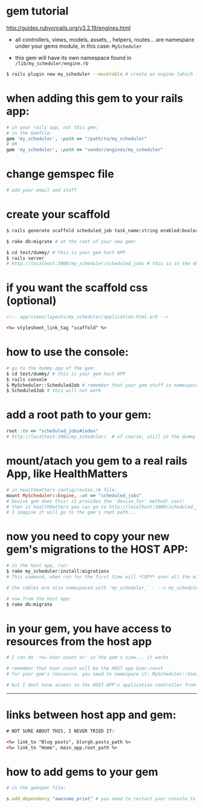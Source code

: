 # gem tutorial

http://guides.rubyonrails.org/v3.2.19/engines.html

- all controllers, views, models, assets, , helpers, routes... are namespace under your gems module, in this case: `MyScheduler`

- this gem will have its own namespace found in `/lib/my_scheduler/engine.rb`

```bash
$ rails plugin new my_scheduler --mountable # create an engine (which is a mountable plugin, hence the option name)
```

# when adding this gem to your rails app:

```ruby
# in your rails app, not this gem:
# in the Gemfile:
gem 'my_scheduler', :path => "/path/to/my_scheduler"
# OR
gem 'my_scheduler', :path => "vendor/engines/my_scheduler"
```
# change gemspec file
```ruby
# add your email and stuff
```

# create your scaffold
```bash
$ rails generate scaffold scheduled_job task_name:string enabled:boolean interval:string run_at:string status:string started_at:datetime

$ rake db:migrate # at the root of your new gem!

$ cd test/dummy/ # this is your gem host APP
$ rails server
# http://localhost:3000/my_scheduler/scheduled_jobs # this is in the dummy app, of the gem
```

# if you want the scaffold css (optional)
```html
<!-- app/views/layouts/my_scheduler/application.html.erb -->

<%= stylesheet_link_tag "scaffold" %>
```

# how to use the console:
```bash
# go to the dummy app of the gem:
$ cd test/dummy/ # this is your gem host APP
$ rails console
$ MyScheduler::ScheduledJob # remember that your gem stuff is namespaced
$ ScheduledJob # this will not work
```
# add a root path to your gem:
```ruby
root :to => "scheduled_jobs#index"
# http://localhost:3002/my_scheduler/  # of course, still in the dummy app
```

# mount/atach you gem to a real rails App, like HealthMatters
```ruby
# in healthmatters config/routes.rb file:
mount MyScheduler::Engine, :at => "scheduled_jobs"  
# Devise gem does this! it provides the 'devise_for' method! cool!
# then in healthMatters you can go to http://localhost:3000/scheduled_jobs
# I imagine it will go to the gem's root path...
```

# now you need to copy your new gem's migrations to the HOST APP:
```bash
# in the host app, run:
$ rake my_scheduler:install:migrations
# This command, when run for the first time will *COPY* over all the migrations from the engine, that is in the host app's gemfile

# the tables are also namespaced with 'my_scheduler_' : --> my_scheduler_scheduled_jobs

# now from the host app:
$ rake db:migrate
```

# in your gem, you have access to resources from the host app
```ruby
# I can do '<%= User.count %>' in the gem's view... it works

# remember that User.count will be the HOST app User.count
# for your gem's rescource, you need to namespace it: MyScheduler::User

# but I dont have access to the HOST APP's application controller from the gem
```

---


# links between host app and gem:
```html
# NOT SURE ABOUT THIS, I NEVER TRIED IT:

<%= link_to "Blog posts", blorgh.posts_path %>
<%= link_to "Home", main_app.root_path %>
```


# how to add gems to your gem

```ruby
# in the gemspec file:

s.add_dependency "awesome_print" # you need to restart your console to use it! in the dummy app
```
